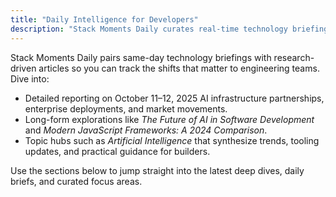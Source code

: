 ```yaml
---
title: "Daily Intelligence for Developers"
description: "Stack Moments Daily curates real-time technology briefings and deep-dive analysis across AI, software engineering, and the modern web."
---
```


Stack Moments Daily pairs same-day technology briefings with research-driven articles so you can track the shifts that matter to engineering teams. Dive into:

- Detailed reporting on October 11–12, 2025 AI infrastructure partnerships, enterprise deployments, and market movements.
- Long-form explorations like *The Future of AI in Software Development* and *Modern JavaScript Frameworks: A 2024 Comparison*.
- Topic hubs such as *Artificial Intelligence* that synthesize trends, tooling updates, and practical guidance for builders.

Use the sections below to jump straight into the latest deep dives, daily briefs, and curated focus areas.
